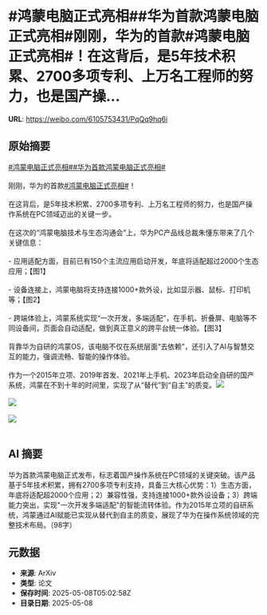 # #鸿蒙电脑正式亮相##华为首款鸿蒙电脑正式亮相#刚刚，华为的首款#鸿蒙电脑正式亮相#！在这背后，是5年技术积累、2700多项专利、上万名工程师的努力，也是国产操...

**URL**: https://weibo.com/6105753431/PqQq9hq6i

## 原始摘要

<a href="https://m.weibo.cn/search?containerid=231522type%3D1%26t%3D10%26q%3D%23%E9%B8%BF%E8%92%99%E7%94%B5%E8%84%91%E6%AD%A3%E5%BC%8F%E4%BA%AE%E7%9B%B8%23&amp;extparam=%23%E9%B8%BF%E8%92%99%E7%94%B5%E8%84%91%E6%AD%A3%E5%BC%8F%E4%BA%AE%E7%9B%B8%23" data-hide=""><span class="surl-text">#鸿蒙电脑正式亮相#</span></a><a href="https://m.weibo.cn/search?containerid=231522type%3D1%26t%3D10%26q%3D%23%E5%8D%8E%E4%B8%BA%E9%A6%96%E6%AC%BE%E9%B8%BF%E8%92%99%E7%94%B5%E8%84%91%E6%AD%A3%E5%BC%8F%E4%BA%AE%E7%9B%B8%23&amp;extparam=%23%E5%8D%8E%E4%B8%BA%E9%A6%96%E6%AC%BE%E9%B8%BF%E8%92%99%E7%94%B5%E8%84%91%E6%AD%A3%E5%BC%8F%E4%BA%AE%E7%9B%B8%23" data-hide=""><span class="surl-text">#华为首款鸿蒙电脑正式亮相#</span></a><br><br>刚刚，华为的首款<a href="https://m.weibo.cn/search?containerid=231522type%3D1%26t%3D10%26q%3D%23%E9%B8%BF%E8%92%99%E7%94%B5%E8%84%91%E6%AD%A3%E5%BC%8F%E4%BA%AE%E7%9B%B8%23&amp;extparam=%23%E9%B8%BF%E8%92%99%E7%94%B5%E8%84%91%E6%AD%A3%E5%BC%8F%E4%BA%AE%E7%9B%B8%23" data-hide=""><span class="surl-text">#鸿蒙电脑正式亮相#</span></a>！<br><br>在这背后，是5年技术积累、2700多项专利、上万名工程师的努力，也是国产操作系统在PC领域迈出的关键一步。<br><br>在这次的“鸿蒙电脑技术与生态沟通会”上，华为PC产品线总裁朱懂东带来了几个关键信息：<br><br>- 应用适配方面，目前已有150个主流应用启动开发，年底将适配超过2000个生态应用；【图1】<br><br>- 设备连接上，鸿蒙电脑将支持连接1000+款外设，比如显示器、鼠标、打印机等；【图2】<br><br>- 跨端体验上，鸿蒙系统实现“一次开发，多端适配”，在手机、折叠屏、电脑等不同设备间，页面会自动适配，做到真正意义的跨平台统一体验。【图3】<br><br>背靠华为自研的鸿蒙OS，该电脑不仅在系统层面“去依赖”，还引入了AI与智慧交互的能力，强调流畅、智能的操作体验。<br><br>作为一个2015年立项、2019年首发、2021年上手机、2023年启动全自研的国产系统，鸿蒙在不到十年的时间里，实现了从“替代”到“自主”的质变。<img style="" src="https://tvax1.sinaimg.cn/large/006Fd7o3gy1i17w28abq8j30zk0qo7rn.jpg" referrerpolicy="no-referrer"><br><br><img style="" src="https://tvax3.sinaimg.cn/large/006Fd7o3gy1i17w2an0tdj30zk0qo1kx.jpg" referrerpolicy="no-referrer"><br><br><img style="" src="https://tvax3.sinaimg.cn/large/006Fd7o3gy1i17w2dgtj4j312c0ss4qp.jpg" referrerpolicy="no-referrer"><br><br>

## AI 摘要

华为首款鸿蒙电脑正式发布，标志着国产操作系统在PC领域的关键突破。该产品基于5年技术积累，拥有2700多项专利支持，具备三大核心优势：1）生态方面，年底将适配超2000个应用；2）兼容性强，支持连接1000+款外设设备；3）跨端能力突出，实现"一次开发多端适配"的智能流转体验。作为2015年立项的自研系统，鸿蒙通过AI赋能已实现从替代到自主的质变，展现了华为在操作系统领域的完整技术布局。（98字）

## 元数据

- **来源**: ArXiv
- **类型**: 论文
- **保存时间**: 2025-05-08T05:02:58Z
- **目录日期**: 2025-05-08
